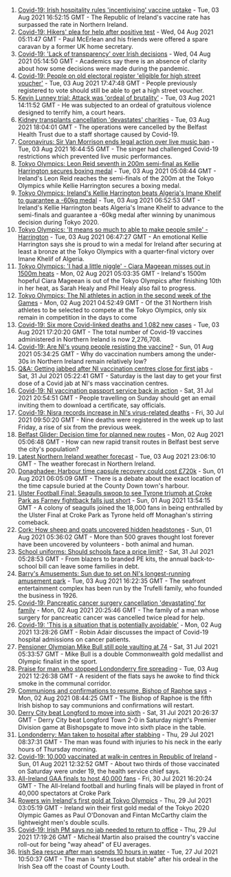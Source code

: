 1. [Covid-19: Irish hospitality rules 'incentivising' vaccine uptake](https://www.bbc.co.uk/news/uk-northern-ireland-58069252) - Tue, 03 Aug 2021 16:52:15 GMT - The Republic of Ireland's vaccine rate has surpassed the rate in Northern Ireland.
2. [Covid-19: Hikers' plea for help after positive test](https://www.bbc.co.uk/news/uk-northern-ireland-58075183) - Wed, 04 Aug 2021 05:11:47 GMT - Paul McErlean and his friends were offered a spare caravan by a former UK home secretary.
3. [Covid-19: 'Lack of transparency' over Irish decisions](https://www.bbc.co.uk/news/world-europe-58078133) - Wed, 04 Aug 2021 05:14:50 GMT - Academics say there is an absence of clarity about how some decisions were made during the pandemic.
4. [Covid-19: People on old electoral register 'eligible for high street voucher'](https://www.bbc.co.uk/news/uk-northern-ireland-58070740) - Tue, 03 Aug 2021 17:47:48 GMT - People previously registered to vote should still be able to get a high street voucher.
5. [Kevin Lunney trial: Attack was 'ordeal of brutality'](https://www.bbc.co.uk/news/world-europe-58075623) - Tue, 03 Aug 2021 14:11:52 GMT - He was subjected to an ordeal of gratuitous violence designed to terrify him, a court hears.
6. [Kidney transplants cancellation 'devastates' charities](https://www.bbc.co.uk/news/uk-northern-ireland-58075181) - Tue, 03 Aug 2021 18:04:01 GMT - The operations were cancelled by the Belfast Health Trust due to a staff shortage caused by Covid-19.
7. [Coronavirus: Sir Van Morrison ends legal action over live music ban](https://www.bbc.co.uk/news/uk-northern-ireland-58072973) - Tue, 03 Aug 2021 16:44:55 GMT - The singer had challenged Covid-19 restrictions which prevented live music performances.
8. [Tokyo Olympics: Leon Reid seventh in 200m semi-final as Kellie Harrington secures boxing medal](https://www.bbc.co.uk/sport/olympics/58059129) - Tue, 03 Aug 2021 05:08:44 GMT - Ireland's Leon Reid reaches the semi-finals of the 200m at the Tokyo Olympics while Kellie Harrington secures a boxing medal.
9. [Tokyo Olympics: Ireland's Kellie Harrington beats Algeria's Imane Khelif to guarantee a -60kg medal](https://www.bbc.co.uk/sport/av/olympics/58068888) - Tue, 03 Aug 2021 06:52:53 GMT - Ireland's Kellie Harrington beats Algeria's Imane Khelif to advance to the semi-finals and guarantee a -60kg medal after winning by unanimous decision during Tokyo 2020.
10. [Tokyo Olympics: 'It means so much to able to make people smile' - Harrington](https://www.bbc.co.uk/sport/av/olympics/58067928) - Tue, 03 Aug 2021 06:47:27 GMT - An emotional Kellie Harrington says she is proud to win a medal for Ireland after securing at least a bronze at the Tokyo Olympics with a quarter-final victory over Imane Khelif of Algeria.
11. [Tokyo Olympics: 'I had a little niggle' - Ciara Mageean misses out in 1500m heats](https://www.bbc.co.uk/sport/olympics/58020643) - Mon, 02 Aug 2021 05:03:35 GMT - Ireland's 1500m hopeful Ciara Mageean is out of the Tokyo Olympics after finishing 10th in her heat, as Sarah Healy and Phil Healy also fail to progress.
12. [Tokyo Olympics: The NI athletes in action in the second week of the Games](https://www.bbc.co.uk/sport/olympics/58047094) - Mon, 02 Aug 2021 04:52:49 GMT - Of the 31 Northern Irish athletes to be selected to compete at the Tokyo Olympics, only six remain in competition in the days to come
13. [Covid-19: Six more Covid-linked deaths and 1,082 new cases](https://www.bbc.co.uk/news/uk-northern-ireland-58069901) - Tue, 03 Aug 2021 17:20:20 GMT - The total number of Covid-19 vaccines administered in Northern Ireland is now 2,276,708.
14. [Covid-19: Are NI's young people resisting the vaccine?](https://www.bbc.co.uk/news/uk-northern-ireland-57975927) - Sun, 01 Aug 2021 05:34:25 GMT - Why do vaccination numbers among the under-30s in Northern Ireland remain relatively low?
15. [Q&A: Getting jabbed after NI vaccination centres close for first jabs](https://www.bbc.co.uk/news/uk-northern-ireland-politics-57986801) - Sat, 31 Jul 2021 05:22:41 GMT - Saturday is the last day to get your first dose of a Covid jab at NI's mass vaccination centres.
16. [Covid-19: NI vaccination passport service back in action](https://www.bbc.co.uk/news/uk-northern-ireland-58024225) - Sat, 31 Jul 2021 20:54:51 GMT - People travelling on Sunday should get an email inviting them to download a certificate, say officials.
17. [Covid-19: Nisra records increase in NI's virus-related deaths](https://www.bbc.co.uk/news/uk-northern-ireland-58026022) - Fri, 30 Jul 2021 09:50:20 GMT - Nine deaths were registered in the week up to last Friday, a rise of six from the previous week.
18. [Belfast Glider: Decision time for planned new routes](https://www.bbc.co.uk/news/uk-northern-ireland-politics-58005194) - Mon, 02 Aug 2021 05:06:48 GMT - How can new rapid transit routes in Belfast best serve the city's population?
19. [Latest Northern Ireland weather forecast](https://www.bbc.co.uk/news/uk-northern-ireland-26018439) - Tue, 03 Aug 2021 23:06:10 GMT - The weather forecast in Northern Ireland.
20. [Donaghadee: Harbour time capsule recovery could cost £720k](https://www.bbc.co.uk/news/uk-northern-ireland-58034552) - Sun, 01 Aug 2021 06:05:09 GMT - There is a debate about the exact location of the time capsule buried at the County Down town's harbour.
21. [Ulster Football Final: Seagulls swoop to see Tyrone triumph at Croke Park as Farney fightback falls just short](https://www.bbc.co.uk/sport/gaelic-games/58047181) - Sun, 01 Aug 2021 13:54:15 GMT - A colony of seagulls joined the 18,000 fans in being enthralled by the Ulster Final at Croke Park as Tyrone held off Monaghan's stirring comeback.
22. [Cork: How sheep and goats uncovered hidden headstones](https://www.bbc.co.uk/news/world-europe-58026027) - Sun, 01 Aug 2021 05:36:02 GMT - More than 500 graves thought lost forever have been uncovered by volunteers - both animal and human.
23. [School uniforms: Should schools face a price limit?](https://www.bbc.co.uk/news/uk-northern-ireland-57733760) - Sat, 31 Jul 2021 05:28:53 GMT - From blazers to branded PE kits, the annual back-to-school bill can leave some families in debt.
24. [Barry's Amusements: Sun due to set on NI's longest-running amusement park](https://www.bbc.co.uk/news/uk-northern-ireland-58078572) - Tue, 03 Aug 2021 16:22:35 GMT - The seafront entertainment complex has been run by the Trufelli family, who founded the business in 1926.
25. [Covid-19: Pancreatic cancer surgery cancellation 'devastating' for family](https://www.bbc.co.uk/news/uk-northern-ireland-58064310) - Mon, 02 Aug 2021 20:25:46 GMT - The family of a man whose surgery for pancreatic cancer was cancelled twice plead for help.
26. [Covid-19: 'This is a situation that is potentially avoidable'](https://www.bbc.co.uk/news/uk-northern-ireland-58060474) - Mon, 02 Aug 2021 13:28:26 GMT - Robin Adair discusses the impact of Covid-19 hospital admissions on cancer patients.
27. [Pensioner Olympian Mike Bull still pole vaulting at 74](https://www.bbc.co.uk/news/uk-northern-ireland-58017671) - Sat, 31 Jul 2021 05:33:57 GMT - Mike Bull is a double Commonwealth gold medallist and Olympic finalist in the sport.
28. [Praise for man who stopped Londonderry fire spreading](https://www.bbc.co.uk/news/uk-northern-ireland-foyle-west-58057183) - Tue, 03 Aug 2021 12:26:38 GMT - A resident of the flats says he awoke to find thick smoke in the communal corridor.
29. [Communions and confirmations to resume, Bishop of Raphoe says](https://www.bbc.co.uk/news/world-europe-58054520) - Mon, 02 Aug 2021 08:44:25 GMT - The Bishop of Raphoe is the fifth Irish bishop to say communions and confirmations will restart.
30. [Derry City beat Longford to move into sixth](https://www.bbc.co.uk/sport/football/58022304) - Sat, 31 Jul 2021 20:26:37 GMT - Derry City beat Longford Town 2-0 in Saturday night's Premier Division game at Bishopsgate to move into sixth place in the table.
31. [Londonderry: Man taken to hospital after stabbing](https://www.bbc.co.uk/news/uk-northern-ireland-foyle-west-58010383) - Thu, 29 Jul 2021 08:37:31 GMT - The man was found with injuries to his neck in the early hours of Thursday morning.
32. [Covid-19: 10,000 vaccinated at walk-in centres in Republic of Ireland](https://www.bbc.co.uk/news/world-europe-58048445) - Sun, 01 Aug 2021 12:32:52 GMT - About two thirds of those vaccinated on Saturday were under 19, the health service chief says.
33. [All-Ireland GAA finals to host 40,000 fans](https://www.bbc.co.uk/sport/northern-ireland/58029316) - Fri, 30 Jul 2021 16:20:24 GMT - The All-Ireland football and hurling finals will be played in front of 40,000 spectators at Croke Park
34. [Rowers win Ireland's first gold at Tokyo Olympics](https://www.bbc.co.uk/sport/olympics/58007573) - Thu, 29 Jul 2021 03:05:19 GMT - Ireland win their first gold medal of the Tokyo 2020 Olympic Games as Paul O'Donovan and Fintan McCarthy claim the lightweight men's double sculls.
35. [Covid-19: Irish PM says no jab needed to return to office](https://www.bbc.co.uk/news/world-europe-58012631) - Thu, 29 Jul 2021 17:19:26 GMT - Micheál Martin also praised the country's vaccine roll-out for being "way ahead" of EU averages.
36. [Irish Sea rescue after man spends 10 hours in water](https://www.bbc.co.uk/news/world-europe-57984521) - Tue, 27 Jul 2021 10:50:37 GMT - The man is "stressed but stable" after his ordeal in the Irish Sea off the coast of County Louth.
